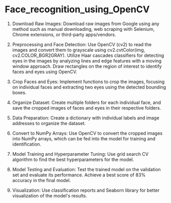 # Face_recognition_using_OpenCV
1. Download Raw Images:
Download raw images from Google using any method such as manual downloading, web scraping with Selenium, Chrome extensions, or third-party apps/vendors.

2. Preprocessing and Face Detection:
Use OpenCV (cv2) to read the images and convert them to grayscale using cv2.cvtColor(img, cv2.COLOR_BGR2GRAY).
Utilize Haar cascades classifiers for detecting eyes in the images by analyzing lines and edge features with a moving window approach.
Draw rectangles on the region of interest to identify faces and eyes using OpenCV.

3. Crop Faces and Eyes:
Implement functions to crop the images, focusing on individual faces and extracting two eyes using the detected bounding boxes.

4. Organize Dataset:
Create multiple folders for each individual face, and save the cropped images of faces and eyes in their respective folders.

5. Data Preparation:
Create a dictionary with individual labels and image addresses to organize the dataset.

6. Convert to NumPy Arrays:
Use OpenCV to convert the cropped images into NumPy arrays, which can be fed into the model for training and identification.

7. Model Training and Hyperparameter Tuning:
Use grid search CV algorithm to find the best hyperparameters for the model.

8. Model Testing and Evaluation:
Test the trained model on the validation set and evaluate its performance.
Achieve a best score of 83% accuracy in the final model.

10. Visualization:
Use classification reports and Seaborn library for better visualization of the model's results.

